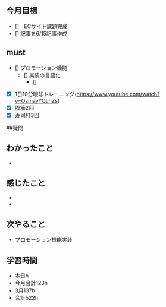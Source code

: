
## 今月目標
- []　ECサイト課題完成
- [] 記事を6/15記事作成


## must
- [] プロモーション機能
  - [] 実装の言語化
    - []   
    
       
- [x] 1日10分眼球トレーニング(https://www.youtube.com/watch?v=OzmayYOLhZs)
- [x] 腹筋2回
- [x] 寿司打3回

##疑問





## わかったこと
- 


## 感じたこと
- 
- 

## 次やること
  - プロモーション機能実装

## 学習時間
  - 本日h
  - 今月合計123h
  - 3月137h
  - 合計522h
